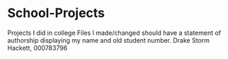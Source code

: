 # School-Projects
 Projects I did in college
 Files I made/changed should have a statement of authorship displaying my name and old student number. Drake Storm Hackett, 000783796
